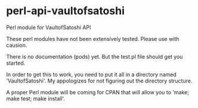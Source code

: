 perl-api-vaultofsatoshi
=======================

Perl module for VaultofSatoshi API

These perl modules have not been extensively tested. Please use with causion.

There is no documentation (pods) yet. But the test.pl file should get you started.

In order to get this to work, you need to put it all in a directory named 'VaultofSatoshi'. My appologizes for not figuring out the directory structure.

A proper Perl module will be coming for CPAN that will allow you to 'make; make test; make install'.

